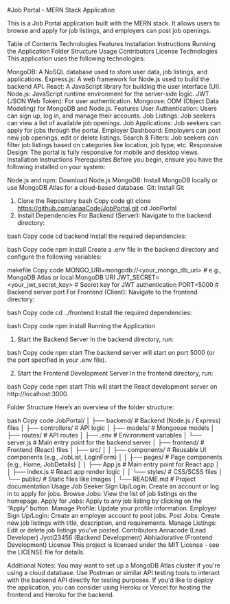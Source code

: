 #Job Portal - MERN Stack Application


This is a Job Portal application built with the MERN stack. It allows users to browse and apply for job listings, and employers can post job openings.

Table of Contents
Technologies
Features
Installation Instructions
Running the Application
Folder Structure
Usage
Contributors
License
Technologies
This application uses the following technologies:

MongoDB: A NoSQL database used to store user data, job listings, and applications.
Express.js: A web framework for Node.js used to build the backend API.
React: A JavaScript library for building the user interface (UI).
Node.js: JavaScript runtime environment for the server-side logic.
JWT (JSON Web Token): For user authentication.
Mongoose: ODM (Object Data Modeling) for MongoDB and Node.js.
Features
User Authentication: Users can sign up, log in, and manage their accounts.
Job Listings: Job seekers can view a list of available job openings.
Job Applications: Job seekers can apply for jobs through the portal.
Employer Dashboard: Employers can post new job openings, edit or delete listings.
Search & Filters: Job seekers can filter job listings based on categories like location, job type, etc.
Responsive Design: The portal is fully responsive for mobile and desktop views.
Installation Instructions
Prerequisites
Before you begin, ensure you have the following installed on your system:

Node.js and npm: Download Node.js
MongoDB: Install MongoDB locally or use MongoDB Atlas for a cloud-based database.
Git: Install Git
1. Clone the Repository
bash
Copy code
git clone https://github.com/anaaCode/JobPortal.git
cd JobPortal
2. Install Dependencies
For Backend (Server):
Navigate to the backend directory:

bash
Copy code
cd backend
Install the required dependencies:

bash
Copy code
npm install
Create a .env file in the backend directory and configure the following variables:

makefile
Copy code
MONGO_URI=mongodb://<your_mongo_db_uri>  # e.g., MongoDB Atlas or local MongoDB URI
JWT_SECRET=<your_jwt_secret_key>  # Secret key for JWT authentication
PORT=5000  # Backend server port
For Frontend (Client):
Navigate to the frontend directory:

bash
Copy code
cd ../frontend
Install the required dependencies:

bash
Copy code
npm install
Running the Application
1. Start the Backend Server
In the backend directory, run:

bash
Copy code
npm start
The backend server will start on port 5000 (or the port specified in your .env file).

2. Start the Frontend Development Server
In the frontend directory, run:

bash
Copy code
npm start
This will start the React development server on http://localhost:3000.

Folder Structure
Here’s an overview of the folder structure:

bash
Copy code
JobPortal/
│
├── backend/                 # Backend (Node.js / Express) files
│   ├── controllers/         # API logic
│   ├── models/              # Mongoose models
│   ├── routes/              # API routes
│   ├── .env                 # Environment variables
│   └── server.js            # Main entry point for the backend server
│
├── frontend/                # Frontend (React) files
│   ├── src/
│   │   ├── components/      # Reusable UI components (e.g., JobList, LoginForm)
│   │   ├── pages/           # Page components (e.g., Home, JobDetails)
│   │   ├── App.js           # Main entry point for React app
│   │   ├── index.js         # React app render logic
│   │   └── styles/          # CSS/SCSS files
│   └── public/              # Static files like images
│
└── README.md                # Project documentation
Usage
Job Seeker
Sign Up/Login: Create an account or log in to apply for jobs.
Browse Jobs: View the list of job listings on the homepage.
Apply for Jobs: Apply to any job listing by clicking on the “Apply” button.
Manage Profile: Update your profile information.
Employer
Sign Up/Login: Create an employer account to post jobs.
Post Jobs: Create new job listings with title, description, and requirements.
Manage Listings: Edit or delete job listings you’ve posted.
Contributors
Annacode (Lead Developer)
Jyoti23456 (Backend Development)
Abhiadorative (Frontend Development)
License
This project is licensed under the MIT License - see the LICENSE file for details.

Additional Notes:
You may want to set up a MongoDB Atlas cluster if you're using a cloud database.
Use Postman or similar API testing tools to interact with the backend API directly for testing purposes.
If you'd like to deploy the application, you can consider using Heroku or Vercel for hosting the frontend and Heroku for the backend.
